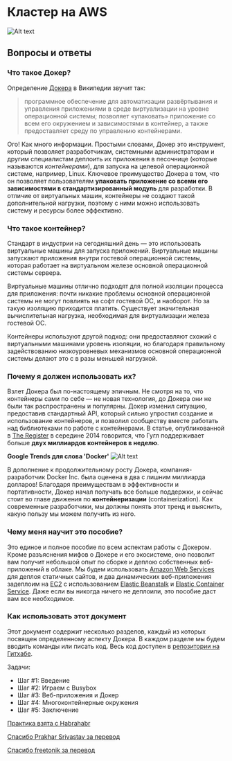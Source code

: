 # Кластер на AWS

![Alt text](https://habrastorage.org/files/b5a/800/403/b5a800403b774406a4529c1d7addd037.jpg)

## Вопросы и ответы

### Что такое Докер?

Определение [Докера](https://www.docker.com/) в Википедии звучит так:

> программное обеспечение для автоматизации развёртывания и управления приложениями в среде виртуализации на уровне операционной системы; позволяет «упаковать» приложение со всем его окружением и зависимостями в контейнер, а также предоставляет среду по управлению контейнерами.

Ого! Как много информации. Простыми словами, Докер это инструмент, который позволяет разработчикам, системными администраторам и другим специалистам деплоить их приложения в песочнице (которые называются *контейнерами*), для запуска на целевой операционной системе, например, Linux. Ключевое преимущество Докера в том, что он позволяет пользователям **упаковать приложение со всеми его зависимостями в стандартизированный модуль** для разработки. В отличие от виртуальных машин, контейнеры не создают такой дополнительной нагрузки, поэтому с ними можно использовать систему и ресурсы более эффективно.

### Что такое контейнер?

Стандарт в индустрии на сегодняшний день — это использовать виртуальные машины для запуска приложений. Виртуальные машины запускают приложения внутри гостевой операционной системы, которая работает на виртуальном железе основной операционной системы сервера.

Виртуальные машины отлично подходят для полной изоляции процесса для приложения: почти никакие проблемы основной операционной системы не могут повлиять на софт гостевой ОС, и наоборот. Но за такую изоляцию приходится платить. Существует значительная вычислительная нагрузка, необходимая для виртуализации железа гостевой ОС.

Контейнеры используют другой подход: они предоставляют схожий с виртуальными машинами уровень изоляции, но благодаря правильному задействованию низкоуровневых механизмов основной операционной системы делают это с в разы меньшей нагрузкой.

### Почему я должен использовать их?

Взлет Докера был по-настоящему эпичным. Не смотря на то, что контейнеры сами по себе — не новая технология, до Докера они не были так распространены и популярны. Докер изменил ситуацию, предоставив стандартный API, который сильно упростил создание и использование контейнеров, и позволил сообществу вместе работать над библиотеками по работе с контейнерами. В статье, опубликованной в  [The Register](http://www.theregister.co.uk/2014/05/23/google_containerization_two_billion/) в середине 2014 говорится, что Гугл поддерживает больше **двух миллиардов контейнеров в неделю**.

**Google Trends для слова 'Docker'**
![Alt text](https://habrastorage.org/files/469/7ad/a07/4697ada0727345c9a8f5ac7f8553ec70.png)

В дополнение к продолжительному росту Докера, компания-разработчик Docker Inc. была оценена в два с лишним миллиарда долларов! Благодаря преимуществам в эффективности и портативности, Докер начал получать все больше поддержки, и сейчас стоит во главе движения по **контейнеризации** (containerization). Как современные разработчики, мы должны понять этот тренд и выяснить, какую пользу мы можем получить из него.

### Чему меня научит это пособие?

Это единое и полное пособие по всем аспектам работы с Докером. Кроме разъяснения мифов о Докере и его экосистеме, оно позволит вам получит небольшой опыт по сборке и деплою собственных веб-приложений в облаке. Мы будем использовать [Amazon Web Services](http://aws.amazon.com/) для деплоя статичных сайтов, и два динамических веб-приложения задеплоим на [EC2](https://aws.amazon.com/ec2/) с использованием [Elastic Beanstalk](https://aws.amazon.com/elasticbeanstalk/) и [Elastic Container Service](https://aws.amazon.com/ecs/). Даже если вы никогда ничего не деплоили, это пособие даст вам все необходимое.

### Как использовать этот документ

Этот документ содержит несколько разделов, каждый из которых посвящен определенному аспекту Докера. В каждом разделе мы будем вводить команды или писать код. Весь код доступен в [репозитории на Гитхабе](http://github.com/prakhar1989/docker-curriculum).

Задачи:
* Шаг #1: Введение
* Шаг #2: Играем с Busybox
* Шаг #3: Веб-приложения и Докер
* Шаг #4: Многоконтейнерные окружения
* Шаг #5: Заключение

[Практика взята с Habrahabr](https://habrahabr.ru/post/310460) 

[Спасибо Prakhar Srivastav за перевод](https://prakhar.me/)

[Спасибо freetonik за перевод](https://habrahabr.ru/users/freetonik/)
